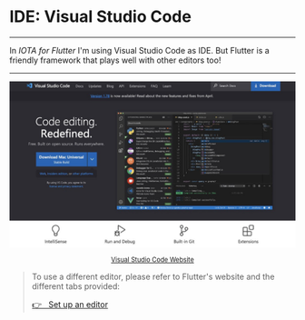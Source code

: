 # IDE: Visual Studio Code

---

In _IOTA for Flutter_ I'm using Visual Studio Code as IDE. But Flutter is a friendly framework that plays well with other editors too!

---

<figure style="margin:0;">
<a href="https://code.visualstudio.com/" target="_blank">
<img src="../../assets/vscode_website.jpg" alt=""><figcaption style="font-size: 0.8em;text-align:center;"><p>Visual Studio Code Website</p></figcaption>
</a>
</figure>

> To use a different editor, please refer to Flutter's website and the different tabs provided:
>
> <a href="https://docs.flutter.dev/get-started/editor?tab=vscode" target="_blank">👉 &nbsp; Set up an editor</a>
